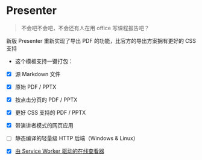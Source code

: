 # Presenter

> 不会吧不会吧，不会还有人在用 office 写课程报告吧？

新版 Presenter 重新实现了导出 PDF 的功能，比官方的导出方案拥有更好的 CSS 支持

* 这个模板支持一键打包：

- [x] 源 Markdown 文件

- [x] 原始 PDF / PPTX

- [x] 按点击分页的 PDF / PPTX

- [x] 更好 CSS 支持的 PDF / PPTX

- [x] 带演讲者模式的网页应用

- [ ] 静态编译的轻量级 HTTP 后端（Windows & Linux）

- [x] [由 Service Worker 驱动的在线查看器](https://pre.mufanc.xyz/) 
